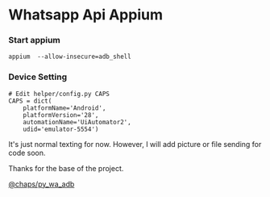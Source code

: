 # Whatsapp Api Appium

### Start appium 

    appium  --allow-insecure=adb_shell

### Device Setting

    # Edit helper/config.py CAPS
    CAPS = dict(
        platformName='Android',
        platformVersion='28',
        automationName='UiAutomator2',
        udid='emulator-5554')

It's just normal texting for now. However, I will add picture or file sending for code soon.

Thanks for the base of the project.

[@chaps/py_wa_adb](https://github.com/chaps/py_wa_adb)